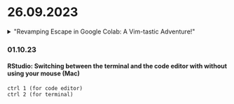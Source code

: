 # 26.09.2023
<details>
  <summary>"Revamping Escape in Google Colab: A Vim-tastic Adventure!"</summary>


press : to switch to command mode then type
```txt
:imap kj <Esc>
```

</details>


### 01.10.23
#### RStudio: Switching between the terminal and the code editor with without using your mouse (Mac)

```command line
ctrl 1 (for code editor)
ctrl 2 (for terminal)
```
